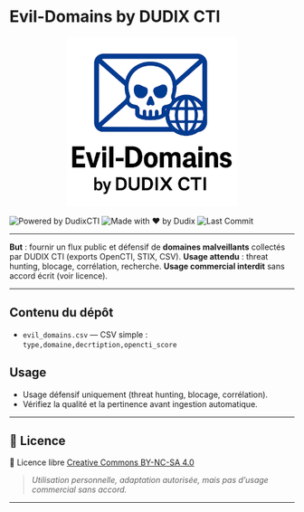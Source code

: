 # Evil-Domains by DUDIX CTI

<p align="center">
<img src="./Img/evil_domains.webp" width="300"/>
<p align="center">
  
![Powered by DudixCTI](https://img.shields.io/badge/powered%20by-DudixCTI-0052cc?style=for-the-badge&logo=apachekafka)
![Made with ❤️ by Dudix](https://img.shields.io/badge/Made%20with%20%E2%9D%A4%EF%B8%8F-by%20Dudix-darkred?style=for-the-badge)
![Last Commit](https://img.shields.io/github/last-commit/CyberFlood/evil-domains?label=Cyber%20Threat%20Intel%20%E2%80%93%20Last%20Update&color=informational&style=for-the-badge&logo=github)

</p>

---


**But** : fournir un flux public et défensif de **domaines malveillants** collectés par DUDIX CTI (exports OpenCTI, STIX, CSV).
**Usage attendu** : threat hunting, blocage, corrélation, recherche. **Usage commercial interdit** sans accord écrit (voir licence).


---


## Contenu du dépôt

- `evil_domains.csv` — CSV simple : `type,domaine,decrtiption,opencti_score`

## Usage
- Usage défensif uniquement (threat hunting, blocage, corrélation).
- Vérifiez la qualité et la pertinence avant ingestion automatique.

---

## 🔖 Licence

📝 Licence libre [Creative Commons BY-NC-SA 4.0](https://creativecommons.org/licenses/by-nc-sa/4.0/)  
> *Utilisation personnelle, adaptation autorisée, mais pas d’usage commercial sans accord.*

---
